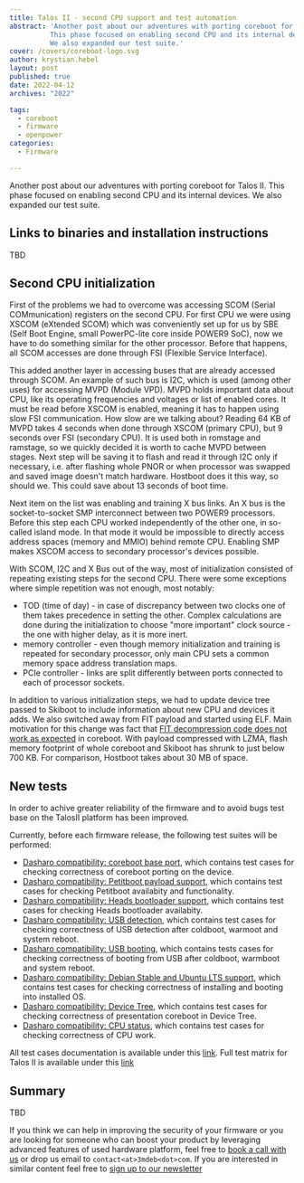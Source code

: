 ```yaml
---
title: Talos II - second CPU support and test automation
abstract: 'Another post about our adventures with porting coreboot for Talos II.
          This phase focused on enabling second CPU and its internal devices.
          We also expanded our test suite.'
cover: /covers/coreboot-logo.svg
author: krystian.hebel
layout: post
published: true
date: 2022-04-12
archives: "2022"

tags:
  - coreboot
  - firmware
  - openpower
categories:
  - Firmware

---
```


Another post about our adventures with porting coreboot for Talos II. This phase
focused on enabling second CPU and its internal devices. We also expanded our
test suite.

## Links to binaries and installation instructions

TBD

## Second CPU initialization

First of the problems we had to overcome was accessing SCOM (Serial
COMmunication) registers on the second CPU. For first CPU we were using XSCOM
(eXtended SCOM) which was conveniently set up for us by SBE (Self Boot Engine,
small PowerPC-lite core inside POWER9 SoC), now we have to do something similar
for the other processor. Before that happens, all SCOM accesses are done through
FSI (Flexible Service Interface).

This added another layer in accessing buses that are already accessed through
SCOM. An example of such bus is I2C, which is used (among other uses) for
accessing MVPD (Module VPD). MVPD holds important data about CPU, like its
operating frequencies and voltages or list of enabled cores. It must be read
before XSCOM is enabled, meaning it has to happen using slow FSI communication.
How slow are we talking about? Reading 64 KB of MVPD takes 4 seconds when done
through XSCOM (primary CPU), but 9 seconds over FSI (secondary CPU). It is used
both in romstage and ramstage, so we quickly decided it is worth to cache MVPD
between stages. Next step will be saving it to flash and read it through I2C
only if necessary, i.e. after flashing whole PNOR or when processor was swapped
and saved image doesn't match hardware. Hostboot does it this way, so should we.
This could save about 13 seconds of boot time.

Next item on the list was enabling and training X bus links. An X bus is the
socket-to-socket SMP interconnect between two POWER9 processors. Before this
step each CPU worked independently of the other one, in so-called island mode.
In that mode it would be impossible to directly access address spaces (memory
and MMIO) behind remote CPU. Enabling SMP makes XSCOM access to secondary
processor's devices possible.

With SCOM, I2C and X Bus out of the way, most of initialization consisted of
repeating existing steps for the second CPU. There were some exceptions where
simple repetition was not enough, most notably:

- TOD (time of day) - in case of discrepancy between two clocks one of them
  takes precedence in setting the other. Complex calculations are done during
  the initialization to choose "more important" clock source - the one with
  higher delay, as it is more inert.
- memory controller - even though memory initialization and training is repeated
  for secondary processor, only main CPU sets a common memory space address
  translation maps.
- PCIe controller - links are split differently between ports connected to each
  of processor sockets.

In addition to various initialization steps, we had to update device tree passed
to Skiboot to include information about new CPU and devices it adds. We also
switched away from FIT payload and started using ELF. Main motivation for this
change was fact that [FIT decompression code does not work as expected](https://mail.coreboot.org/hyperkitty/list/coreboot@coreboot.org/thread/6EZWU7YPUJE564GNCV7U32IXWPFTV7FB/)
in coreboot. With payload compressed with LZMA, flash memory footprint of whole
coreboot and Skiboot has shrunk to just below 700 KB. For comparison, Hostboot
takes about 30 MB of space.

## New tests

In order to achive greater reliability of the firmware and to avoid bugs test
base on the TalosII platform has been improved.

Currently, before each firmware release, the following test suites will be
performed:
- [Dasharo compatibility: coreboot base port][CBP], which contains test cases
  for checking correctness of coreboot porting on the device.
- [Dasharo compatibility: Petitboot payload support][PBT], which contains test
  cases for checking Petitboot availabity and functionality.
- [Dasharo compatibility: Heads bootloader support][HDS], which contains test
  cases for checking Heads bootloader availabity.
- [Dasharo compatibility: USB detection][USB], which contains test cases for
  checking correctness of USB detection after coldboot, warmoot and system
  reboot.
- [Dasharo compatibility: USB booting][UBB], which contains tests cases for
  checking correctness of booting from USB after coldboot, warmboot and system
  reboot.
- [Dasharo compatibility: Debian Stable and Ubuntu LTS support][LBT], which
  contains test cases for checking correctness of installing and booting into
  installed OS.
- [Dasharo compatibility: Device Tree][DVT], which contains test cases for
  checking correctness of presentation coreboot in Device Tree.
- [Dasharo compatibility: CPU status][CPU], which contains test cases for
  checking correctness of CPU work.

All test cases documentation is available under this [link][Tests].
Full test matrix for Talos II is available under this [link][Matrix]

[CBP]: https://docs.dasharo.com/unified-test-documentation/dasharo-compatibility/100-coreboot-base-port/
[PBT]: https://docs.dasharo.com/unified-test-documentation/dasharo-compatibility/31V-petitboot-payload-support/
[HDS]: https://docs.dasharo.com/unified-test-documentation/dasharo-compatibility/31U-heads-bootloader-support/
[USB]: https://docs.dasharo.com/unified-test-documentation/dasharo-compatibility/31O-usb-detect/
[UBB]: https://docs.dasharo.com/unified-test-documentation/dasharo-compatibility/31N-usb-boot/
[LBT]: https://docs.dasharo.com/unified-test-documentation/dasharo-compatibility/308-debian-stable-and-ubuntu-lts-support/
[DVT]: https://docs.dasharo.com/unified-test-documentation/dasharo-compatibility/31W-device-tree/
[CPU]: https://docs.dasharo.com/unified-test-documentation/dasharo-compatibility/31T-cpu-status/
[Tests]: https://docs.dasharo.com/unified-test-documentation/overview/
[Matrix]: https://docs.dasharo.com/variants/talos_2/test-matrix/

## Summary

TBD

If you think we can help in improving the security of your firmware or you are
looking for someone who can boost your product by leveraging advanced features
of used hardware platform, feel free to [book a call with us](https://calendly.com/3mdeb/consulting-remote-meeting)
or drop us email to `contact<at>3mdeb<dot>com`. If you are interested in similar
content feel free to [sign up to our newsletter](https://newsletter.3mdeb.com/subscription/PW6XnCeK6)
